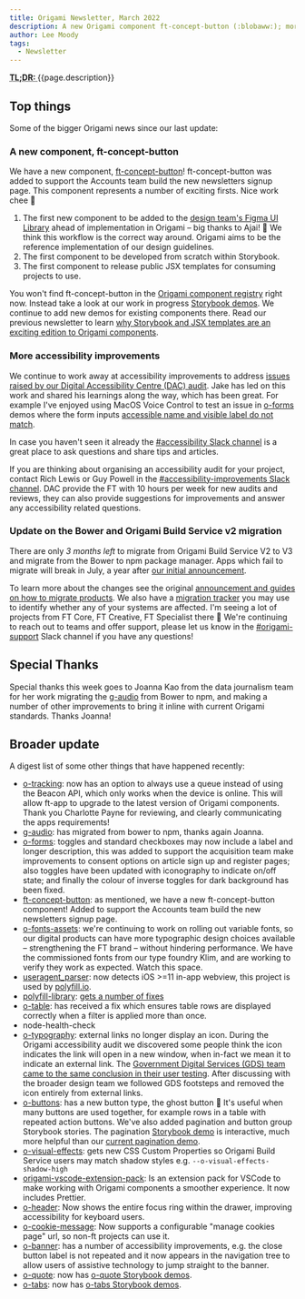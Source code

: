 ```yaml
---
title: Origami Newsletter, March 2022
description: A new Origami component ft-concept-button (:blobaww:); more accessibility fixes (:blob-hype:); an update on the Bower and Origami Build Service v2 migration (:blobhelp:).
author: Lee Moody
tags:
  - Newsletter
---
```


<abbr title="Too long; didn't read">
<strong>
TL;DR:
</strong>
</abbr> {{page.description}}

## Top things

Some of the bigger Origami news since our last update:

### A new component, ft-concept-button

We have a new component, [ft-concept-button](https://origami.ft.com/storybook/?path=/story/components-ft-concept-button--follow-button)! ft-concept-button was added to support the Accounts team build the new newsletters signup page. This component represents a number of exciting firsts. Nice work chee 👏

1. The first new component to be added to the [design team's Figma UI Library](https://www.figma.com/file/MyHQ1qdwYyek5IBdhEEaND/FT-UI-Library?node-id=156%3A669) ahead of implementation in Origami – big thanks to Ajai! 💪 We think this workflow is the correct way around. Origami aims to be the reference implementation of our design guidelines.
2. The first component to be developed from scratch within Storybook.
3. The first component to release public JSX templates for consuming projects to use.

You won't find ft-concept-button in the [Origami component registry](https://registry.origami.ft.com/components/) right now. Instead take a look at our work in progress [Storybook demos](https://origami.ft.com/storybook/?path=/story/components-ft-concept-button--follow-button). We continue to add new demos for existing components there. Read our previous newsletter to learn [why Storybook and JSX templates are an exciting edition to Origami components](/blog/2022/01/28/newsletter/#storybook-stories--jsx-templates).

### More accessibility improvements

We continue to work away at accessibility improvements to address [issues raised by our Digital Accessibility Centre (DAC) audit](https://github.com/Financial-Times/origami/issues/498). Jake has led on this work and shared his learnings along the way, which has been great. For example I've enjoyed using MacOS Voice Control to test an issue in [o-forms](https://registry.origami.ft.com/components/o-forms) demos where the form inputs [accessible name and visible label do not match](https://www.w3.org/WAI/WCAG21/Techniques/general/G211).

In case you haven't seen it already the [#accessibility Slack channel](https://financialtimes.slack.com/archives/C2LMEKC6S) is a great place to ask questions and share tips and articles.

If you are thinking about organising an accessibility audit for your project, contact Rich Lewis or Guy Powell in the [#accessibility-improvements Slack channel](https://financialtimes.slack.com/archives/C02NW8G3VPD). DAC provide the FT with 10 hours per week for new audits and reviews, they can also provide suggestions for improvements and answer any accessibility related questions.

### Update on the Bower and Origami Build Service v2 migration

There are only _3 months left_ to migrate from Origami Build Service V2 to V3 and migrate from the Bower to npm package manager. Apps which fail to migrate will break in July, a year after [our initial announcement](https://origami.ft.com/blog/2021/07/01/origami-on-npm-and-how-to-migrate/).

To learn more about the changes see the original [announcement and guides on how to migrate products](https://origami.ft.com/blog/2021/07/01/origami-on-npm-and-how-to-migrate/). We also have a [migration tracker](https://docs.google.com/spreadsheets/d/1Pem5e6cR0aiuKpYa7VD08AnSSynzjRtWt_VAHAoyhPQ/edit#gid=1513272952) you may use to identify whether any of your systems are affected. I'm seeing a lot of projects from FT Core, FT Creative, FT Specialist there 👀 We're continuing to reach out to teams and offer support, please let us know in the [#origami-support](https://financialtimes.slack.com/archives/C02FU5ARJ) Slack channel if you have any questions!

## Special Thanks

Special thanks this week goes to Joanna Kao from the data journalism team for her work migrating the [g-audio](https://registry.origami.ft.com/components/g-audio@2.0.1) from Bower to npm, and making a number of other improvements to bring it inline with current Origami standards. Thanks Joanna!

## Broader update

A digest list of some other things that have happened recently:

- [o-tracking](https://registry.origami.ft.com/components/o-tracking): now has an option to always use a queue instead of using the Beacon API, which only works when the device is online. This will allow ft-app to upgrade to the latest version of Origami components. Thank you Charlotte Payne for reviewing, and clearly communicating the apps requirements!
- [g-audio](https://registry.origami.ft.com/components/g-audio): has migrated from bower to npm, thanks again Joanna.
- [o-forms](https://registry.origami.ft.com/components/o-forms): toggles and standard checkboxes may now include a label and longer description, this was added to support the acquisition team make improvements to consent options on article sign up and register pages; also toggles have been updated with iconography to indicate on/off state; and finally the colour of inverse toggles for dark background has been fixed.
- [ft-concept-button](https://origami.ft.com/storybook/?path=/story/components-ft-concept-button--follow-button): as mentioned, we have a new ft-concept-button component! Added to support the Accounts team build the new newsletters signup page.
- [o-fonts-assets](https://github.com/Financial-Times/o-fonts-assets): we're continuing to work on rolling out variable fonts, so our digital products can have more typographic design choices available – strengthening the FT brand – without hindering performance. We have the commissioned fonts from our type foundry Klim, and are working to verify they work as expected. Watch this space.
- [useragent_parser](https://github.com/Financial-Times/useragent_parser): now detects iOS >=11 in-app webview, this project is used by [polyfill.io](https://polyfill.io/).
- [polyfill-library](https://github.com/Financial-Times/polyfill-library): [gets a number of fixes](https://github.com/Financial-Times/polyfill-library/releases/tag/v3.111.0)
- [o-table](https://registry.origami.ft.com/components/o-table): has received a fix which ensures table rows are displayed correctly when a filter is applied more than once.
- node-health-check
- [o-typography](https://registry.origami.ft.com/components/o-typography): external links no longer display an icon. During the Origami accessibility audit we discovered some people think the icon indicates the link will open in a new window, when in-fact we mean it to indicate an external link. The [Government Digital Services (GDS) team came to the same conclusion in their user testing](https://designnotes.blog.gov.uk/2016/11/28/removing-the-external-link-icon-from-gov-uk/). After discussing with the broader design team we followed GDS footsteps and removed the icon entirely from external links.
- [o-buttons](https://origami.ft.com/storybook/?path=/story/components-o-buttons--ghost-button): has a new button type, the ghost button 👻 It's useful when many buttons are used together, for example rows in a table with repeated action buttons. We've also added pagination and button group Storybook stories. The pagination [Storybook demo](https://origami.ft.com/storybook/?path=/story/components-o-buttons--pagination) is interactive, much more helpful than our [current pagination demo](https://registry.origami.ft.com/components/o-buttons@7.5.0#demo-pagination-layout).
- [o-visual-effects](https://registry.origami.ft.com/components/o-visual-effects): gets new CSS Custom Properties so Origami Build Service users may match shadow styles e.g. `--o-visual-effects-shadow-high`
- [origami-vscode-extension-pack](https://github.com/Financial-Times/origami-vscode-extension-pack): Is an extension pack for VSCode to make working with Origami components a smoother experience. It now includes Prettier.
- [o-header](https://registry.origami.ft.com/components/o-header): Now shows the entire focus ring within the drawer, improving accessibility for keyboard users.
- [o-cookie-message](https://registry.origami.ft.com/components/o-cookie-message): Now supports a configurable "manage cookies page" url, so non-ft projects can use it.
- [o-banner](https://registry.origami.ft.com/components/o-banner): has a number of accessibility improvements, e.g. the close button label is not repeated and it now appears in the navigation tree to allow users of assistive technology to jump straight to the banner.
- [o-quote](https://registry.origami.ft.com/components/o-quote): now has [o-quote Storybook demos](https://origami.ft.com/storybook/?path=/story/components-o-quote--editorial-quote).
- [o-tabs](https://registry.origami.ft.com/components/o-tabs): now has [o-tabs Storybook demos](https://origami.ft.com/storybook/?path=/story/components-o-tabs--big).
